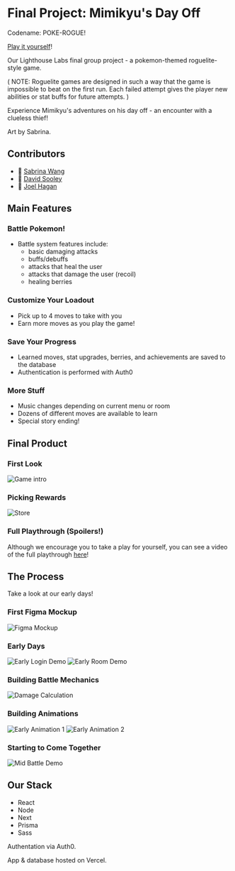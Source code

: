 # Final Project: Mimikyu's Day Off

Codename: POKE-ROGUE!

[Play it yourself](https://mimikyus-day-off.vercel.app/)!

Our Lighthouse Labs final group project - a pokemon-themed roguelite-style game.

( NOTE: Roguelite games are designed in such a way that the game is impossible to beat on the first run. Each failed attempt gives the player new abilities or stat buffs for future attempts. )

Experience Mimikyu's adventures on his day off - an encounter with a clueless thief!

Art by Sabrina.

## Contributors

- 🌸 [Sabrina Wang](https://github.com/penguinboots)
- 🗿 [David Sooley](https://github.com/DASitby)
- 👻 [Joel Hagan](https://github.com/Jagan-creator)

## Main Features

### Battle Pokemon!
- Battle system features include: 
    - basic damaging attacks
    - buffs/debuffs
    - attacks that heal the user
    - attacks that damage the user (recoil)
    - healing berries

### Customize Your Loadout
- Pick up to 4 moves to take with you
- Earn more moves as you play the game!

### Save Your Progress
- Learned moves, stat upgrades, berries, and achievements are saved to the database
- Authentication is performed with Auth0

### More Stuff
- Music changes depending on current menu or room
- Dozens of different moves are available to learn
- Special story ending!

## Final Product

### First Look
![Game intro](docs/new_account_play.gif)

### Picking Rewards
![Store](docs/new_account_store.gif)

### Full Playthrough (Spoilers!)

Although we encourage you to take a play for yourself, you can see a video of the full playthrough [here](https://www.youtube.com/watch?v=5-yLM4PeajA)!

## The Process

Take a look at our early days!

### First Figma Mockup
![Figma Mockup](docs/first_mockup.png)

### Early Days
![Early Login Demo](docs/demo_1.gif)
![Early Room Demo](docs/demo_2.gif)

### Building Battle Mechanics
![Damage Calculation](docs/battle_1.gif)

### Building Animations
![Early Animation 1](docs/battle_2.gif)
![Early Animation 2](docs/battle_3.gif)

### Starting to Come Together
![Mid Battle Demo](docs/demo_3.gif)

## Our Stack

- React
- Node
- Next
- Prisma
- Sass

Authentation via Auth0.

App & database hosted on Vercel.